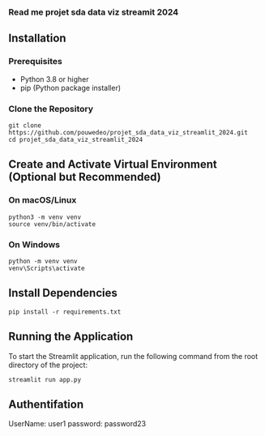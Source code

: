 ### Read me projet sda data viz streamit 2024

## Installation

### Prerequisites
- Python 3.8 or higher 
- pip (Python package installer)

### Clone the Repository
    git clone https://github.com/pouwedeo/projet_sda_data_viz_streamlit_2024.git
    cd projet_sda_data_viz_streamlit_2024

## Create and Activate Virtual Environment (Optional but Recommended)

### On macOS/Linux
    python3 -m venv venv
    source venv/bin/activate

### On Windows
    python -m venv venv
    venv\Scripts\activate

## Install Dependencies
    pip install -r requirements.txt

## Running the Application
To start the Streamlit application, run the following command from the root directory of the project:
 
    
    streamlit run app.py
## Authentifation 
   UserName: user1
   password: password23
